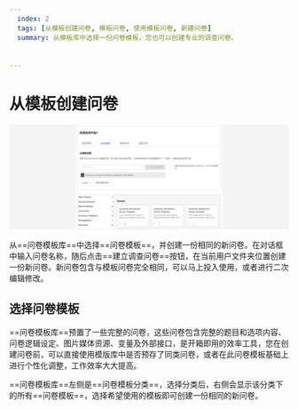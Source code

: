 ```yaml
---
  index: 2
  tags: [从模板创建问卷, 模板问卷, 使用模板问卷, 新建问卷]
  summary: 从模板库中选择一份问卷模板，您也可以创建专业的调查问卷。


---
```






# 从模板创建问卷

<img src='./assets/02fromTemplate/fromTemplate.png'>

从==问卷模板库==中选择==问卷模板==，并创建一份相同的新问卷。在对话框中输入问卷名称，随后点击==建立调查问卷==按钮，在当前用户文件夹位置创建一份新问卷。新问卷包含与模板问卷完全相同，可以马上投入使用，或者进行二次编辑修改。

## 选择问卷模板

==问卷模板库==预置了一些完整的问卷，这些问卷包含完整的题目和选项内容、问卷逻辑设定、图片媒体资源、变量及外部接口，是开箱即用的效率工具，您在创建问卷前，可以直接使用模版库中是否预存了同类问卷，或者在此问卷模板基础上进行个性化调整，工作效率大大提高。

==问卷模板库==左侧是==问卷模板分类==，选择分类后，右侧会显示该分类下的所有==问卷模板==，选择希望使用的模板即可创建一份相同的新问卷。